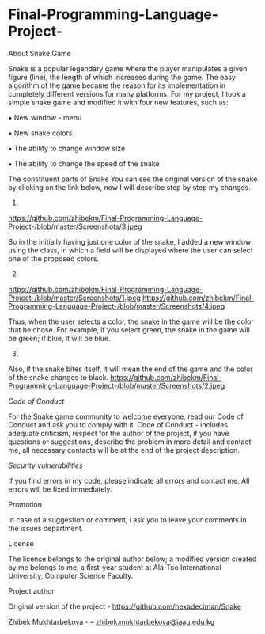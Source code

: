 # Final-Programming-Language-Project-
About Snake Game

Snake is a popular legendary game where the player manipulates a given figure (line), the length of which increases during the game. The easy algorithm of the game became the reason for its implementation in completely different versions for many platforms.
For my project, I took a simple snake game and modified it with four new features, such as:

•	New window - menu

•	New snake colors

•	The ability to change window size

•	The ability to change the speed of the snake

The constituent parts of Snake
You can see the original version of the snake by clicking on the link below, now I will describe step by step my changes.

1.	
https://github.com/zhibekm/Final-Programming-Language-Project-/blob/master/Screenshots/3.jpeg

So in the initially having just one color of the snake, I added a new window using the class, in which a field will be displayed where the user can select one of the proposed colors.

2.
https://github.com/zhibekm/Final-Programming-Language-Project-/blob/master/Screenshots/1.jpeg
https://github.com/zhibekm/Final-Programming-Language-Project-/blob/master/Screenshots/4.jpeg

Thus, when the user selects a color, the snake in the game will be the color that he chose. For example, if you select green, the snake in the game will be green; if blue, it will be blue.

3.
Also, if the snake bites itself, it will mean the end of the game and the color of the snake changes to black.
https://github.com/zhibekm/Final-Programming-Language-Project-/blob/master/Screenshots/2.jpeg


*Code of Conduct*

For the Snake game community to welcome everyone, read our Code of Conduct and ask you to comply with it.
Code of Conduct - includes adequate criticism, respect for the author of the project, if you have questions or suggestions, describe the problem in more detail and contact me, all necessary contacts will be at the end of the project description.


*Security vulnerabilities*

If you find errors in my code, please indicate all errors and contact me. All errors will be fixed immediately.


Promotion

In case of a suggestion or comment, i ask you to leave your comments in the issues department.


License

The license belongs to the original author below; a modified version created by me belongs to me, a first-year student at Ala-Too International University, Computer Science Faculty. 


Project author

Original version of the project - https://github.com/hexadeciman/Snake

Zhibek Mukhtarbekova - – zhibek.mukhtarbekova@iaau.edu.kg

